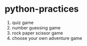 # python-practices 

1. quiz game
2. number guessing game
3. rock paper scissor game
4. choose your own adventure game
